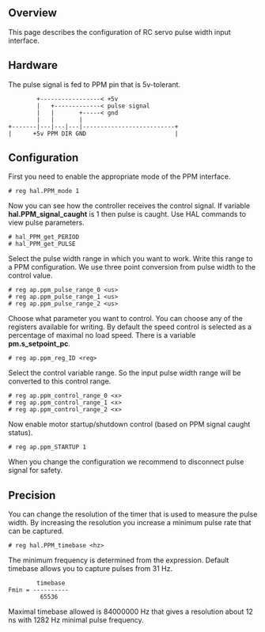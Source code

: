 ## Overview

This page describes the configuration of RC servo pulse width input interface.

## Hardware

The pulse signal is fed to PPM pin that is 5v-tolerant.

	        +-----------------< +5v
	        |   +-------------< pulse signal
	        |   |       +-----< gnd
	        |   |       |
	+-------|---|---|---|--------------------------+
	|      +5v PPM DIR GND                         |

## Configuration

First you need to enable the appropriate mode of the PPM interface.

	# reg hal.PPM_mode 1

Now you can see how the controller receives the control signal. If variable
**hal.PPM_signal_caught** is 1 then pulse is caught. Use HAL commands to view
pulse parameters.

	# hal_PPM_get_PERIOD
	# hal_PPM_get_PULSE

Select the pulse width range in which you want to work. Write this range to a
PPM configuration. We use three point conversion from pulse width to the
control value.

	# reg ap.ppm_pulse_range_0 <us>
	# reg ap.ppm_pulse_range_1 <us>
	# reg ap.ppm_pulse_range_2 <us>

Choose what parameter you want to control. You can choose any of the registers
available for writing. By default the speed control is selected as a percentage
of maximal no load speed. There is a variable **pm.s_setpoint_pc**.

	# reg ap.ppm_reg_ID <reg>

Select the control variable range. So the input pulse width range will be
converted to this control range.

	# reg ap.ppm_control_range_0 <x>
	# reg ap.ppm_control_range_1 <x>
	# reg ap.ppm_control_range_2 <x>

Now enable motor startup/shutdown control (based on PPM signal caught status).

	# reg ap.ppm_STARTUP 1

When you change the configuration we recommend to disconnect pulse signal for
safety.

## Precision

You can change the resolution of the timer that is used to measure the pulse
width. By increasing the resolution you increase a minimum pulse rate that
can be captured.

	# reg hal.PPM_timebase <hz>

The minimum frequency is determined from the expression. Default timebase
allows you to capture pulses from 31 Hz.

	        timebase
	Fmin = ----------
	         65536

Maximal timebase allowed is 84000000 Hz that gives a resolution about 12 ns
with 1282 Hz minimal pulse frequency.

